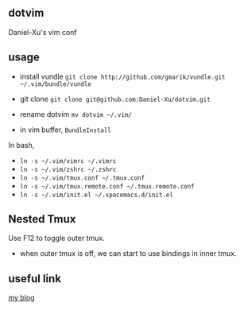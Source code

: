 ## dotvim ##

Daniel-Xu's vim conf

## usage ##

* install vundle
`git clone http://github.com/gmarik/vundle.git ~/.vim/bundle/vundle`

* git clone
`git clone git@github.com:Daniel-Xu/dotvim.git`

* rename dotvim
`mv dotvim ~/.vim/`

* in vim buffer, `BundleInstall`

In bash,

* `ln -s ~/.vim/vimrc ~/.vimrc`
* `ln -s ~/.vim/zshrc ~/.zshrc`
* `ln -s ~/.vim/tmux.conf ~/.tmux.conf`
* `ln -s ~/.vim/tmux.remote.conf ~/.tmux.remote.conf`
* `ln -s ~/.vim/init.el ~/.spacemacs.d/init.el`

## Nested Tmux

Use F12 to toggle outer tmux.

* when outer tmux is off, we can start to use bindings in inner tmux.

## useful link ##

[my blog](http://daniel-xu.github.com/blog/2013/03/04/vim-plugin/)
